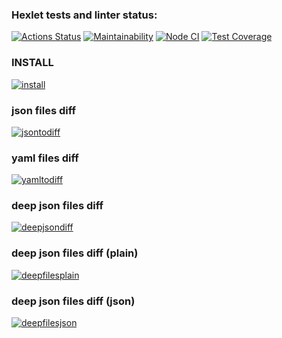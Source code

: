 ### Hexlet tests and linter status:
[![Actions Status](https://github.com/PavlymbaHexly/frontend-project-46/actions/workflows/hexlet-check.yml/badge.svg)](https://github.com/PavlymbaHexly/frontend-project-46/actions)
[![Maintainability](https://api.codeclimate.com/v1/badges/c12dd37a718783f8f817/maintainability)](https://codeclimate.com/github/PavlymbaHexly/frontend-project-46/maintainability)
[![Node CI](https://github.com/PavlymbaHexly/frontend-project-46/actions/workflows/nodejs.yml/badge.svg)](https://github.com/PavlymbaHexly/frontend-project-46/actions/workflows/nodejs.yml)
[![Test Coverage](https://api.codeclimate.com/v1/badges/c12dd37a718783f8f817/test_coverage)](https://codeclimate.com/github/PavlymbaHexly/frontend-project-46/test_coverage)

### INSTALL
[![install](https://asciinema.org/a/7JZEJYzkFH3BsvgCJ9SSp6FBK.svg)](https://asciinema.org/a/7JZEJYzkFH3BsvgCJ9SSp6FBK)

### json files diff
[![jsontodiff](https://asciinema.org/a/dxpyiGljjwayxyWX5L2hsDydu.svg)](https://asciinema.org/a/dxpyiGljjwayxyWX5L2hsDydu)

### yaml files diff
[![yamltodiff](https://asciinema.org/a/B5eB2Jf7Adt7E1Ff4CtfDO9Md.svg)](https://asciinema.org/a/B5eB2Jf7Adt7E1Ff4CtfDO9Md)

### deep json files diff
[![deepjsondiff](https://asciinema.org/a/dMLlmQGd6gdbBOxNCIZBcbgdN.svg)](https://asciinema.org/a/dMLlmQGd6gdbBOxNCIZBcbgdN)

### deep json files diff (plain)
[![deepfilesplain](https://asciinema.org/a/MkN1tPP9QXpvtp0807Ev5wd3e.svg)](https://asciinema.org/a/MkN1tPP9QXpvtp0807Ev5wd3e)

### deep json files diff (json)
[![deepfilesjson](https://asciinema.org/a/SnKqG7ZFU4djKPRwzKuf7e8pA.svg)](https://asciinema.org/a/SnKqG7ZFU4djKPRwzKuf7e8pA)